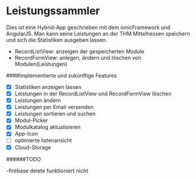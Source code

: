 Leistungssammler
================

Dies ist eine Hybrid-App geschrieben mit dem ionicFramework und AngularJS. Man kann seine Leistungen an der THM Mittelhessen speichern und sich die Statistiken ausgeben lassen.

* RecordListView: anzeigen der gespeicherten Module
* RecordFormView: anlegen, ändern und löschen von Modulen(Leistungen)

####Implementierte und zukünftige Features

- [x] Statistiken anzeigen lassen
- [x] Leistungen in der RecordListView und RecordFormView löschen
- [x] Leistungen ändern
- [x] Leistungen per Email versenden
- [x] Leistungen sortieren und suchen
- [x] Modul-Picker
- [x] Modulkatalog aktualisieren
- [x] App-Icon
- [ ] optimierte listenansicht
- [x] Cloud-Storage

######TODO

-firebase delete funktioniert nicht
